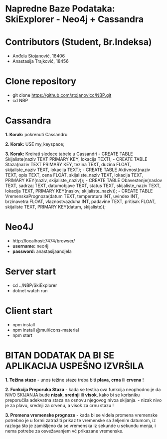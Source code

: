 # Napredne Baze Podataka: SkiExplorer - Neo4j + Cassandra

#  Contributors (Student, Br.Indeksa)
  - Anđela Stojanović, 18406
  - Anastasija Trajković, 18456

# Clone repository
 - git clone https://github.com/stojanovicc/NBP.git
 - cd NBP

# Cassandra
**1. Korak:** pokrenuti Cassandru

**2. Korak:** USE my_keyspace;

**3. Korak:** Kreirati sledece tabele u Cassandri
      - CREATE TABLE Skijaliste(naziv TEXT PRIMARY KEY, lokacija TEXT);
      - CREATE TABLE Staza(naziv TEXT PRIMARY KEY, tezina TEXT, duzina FLOAT, skijaliste_naziv TEXT, lokacija TEXT);
      - CREATE TABLE Aktivnost(naziv TEXT, opis TEXT, cena FLOAT, skijaliste_naziv TEXT, lokacija TEXT, PRIMARY KEY(naziv, skijaliste_naziv));
      - CREATE TABLE Obavestenje(naslov TEXT, sadrzaj TEXT, datumobjave TEXT, status TEXT, skijaliste_naziv TEXT, lokacija TEXT, PRIMARY KEY(naslov, skijaliste_naziv));
      - CREATE TABLE VremenskaPrognoza(datum TEXT, temperatura INT, uvindex INT, brzinavetra FLOAT, vlaznostvazduha INT, padavine TEXT, pritisak FLOAT, skijaliste TEXT, PRIMARY KEY(datum, skijaliste));

# Neo4J
- http://localhost:7474/browser/
- **username:** neo4j
- **password:** anastasijaandjela

# Server start
  - cd ../NBP/SkiExplorer
  - dotnet watch run

# Client start
  - npm install
  - npm install @mui/icons-material
  - npm start

# BITAN DODATAK DA BI SE APLIKACIJA USPEŠNO IZVRŠILA
**1. Težina staze**
    - unos težine staze treba biti **plava**, **crna** ili **crvena** !
    
**2. Funkcija Preporuka Staza**
    - kada se testira ova funkcija neophodno je da NIVO SKIJANJA bude **nizak**, **srednji** ili **visok**, kako bi se korisniku preporučila adekvatna staza na osnovu njegovog nivoa skijanja.
    - nizak nivo je za plavu, srednji za crvenu, a visok za crnu stazu !

**3. Promena vremenske prognoze**
    - kada bi se videla promena vremenske potrebno je u formi zatražiti prikaz te vremenske sa željenim datumom, iz razloga što je zamišljeno da se vremenska iz sekunde u sekundu menja, i nema potrebe za osvežavanjem vć prikazane vremenske.
